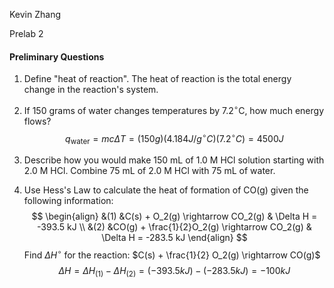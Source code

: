 Kevin Zhang

Prelab 2

#### Preliminary Questions

1. Define "heat of reaction".
   The heat of reaction is the total energy change in the reaction's system. 

2. If 150 grams of water changes temperatures by 7.2$^{\circ}$C, how much energy flows?
   $$
   q_{\text{water}} = mc\Delta T = (150g)(4.184J/g^{\circ}C)(7.2^{\circ}C) = 4500 J
   $$
   

3. Describe how you would make 150 mL of 1.0 M HCl solution starting with 2.0 M HCl.
   Combine 75 mL of 2.0 M HCl with 75 mL of water. 

4. Use Hess's Law to calculate the heat of formation of CO(g) given the following information:
   $$
   \begin{align}
   &(1) &C(s) + O_2(g) \rightarrow CO_2(g) & \Delta H = -393.5 kJ \\
   &(2) &CO(g) + \frac{1}{2}O_2(g) \rightarrow CO_2(g) & \Delta H = -283.5 kJ
   \end{align}
   $$
   Find $\Delta H^{\circ}$ for the reaction: $C(s) + \frac{1}{2} O_2(g) \rightarrow CO(g)$
   $$
   \Delta H = \Delta H_{(1)} - \Delta H_{(2)} = (-393.5kJ)  - (-283.5kJ) = -100kJ
   $$
   